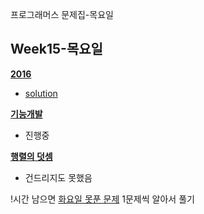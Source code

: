 프로그래머스 문제집-목요일


## Week15-목요일

[**2016**](https://programmers.co.kr/learn/courses/30/lessons/12901)

* [solution](https://github.com/conquerex/WhatTheAlgorithm/blob/master/src/study/week15/week15_p12901.java)

[**기능개발**](https://programmers.co.kr/learn/courses/30/lessons/42586)

* 진행중

[**행렬의 덧셈**](https://programmers.co.kr/learn/courses/30/lessons/12950)

* 건드리지도 못했음

!시간 남으면 [화요일 못푼 문제](https://github.com/OneHundredMillionSalary/Algorithm/blob/master/week15/%EB%AC%B8%EC%A0%9C.md) 1문제씩 알아서 풀기

